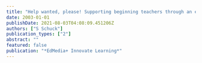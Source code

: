 ```yaml
---
title: "Help wanted, please! Supporting beginning teachers through an electronic mentoring community"
date: 2003-01-01
publishDate: 2021-08-03T04:08:09.451206Z
authors: ["S Schuck"]
publication_types: ["2"]
abstract: ""
featured: false
publication: "*EdMedia+ Innovate Learning*"
---
```


